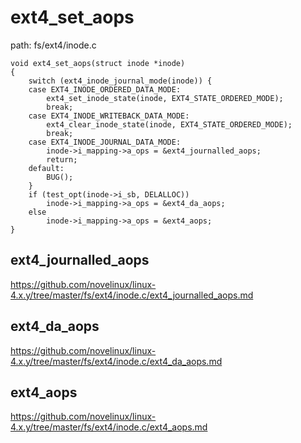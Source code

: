 ext4_set_aops
========================================

path: fs/ext4/inode.c
```
void ext4_set_aops(struct inode *inode)
{
    switch (ext4_inode_journal_mode(inode)) {
    case EXT4_INODE_ORDERED_DATA_MODE:
        ext4_set_inode_state(inode, EXT4_STATE_ORDERED_MODE);
        break;
    case EXT4_INODE_WRITEBACK_DATA_MODE:
        ext4_clear_inode_state(inode, EXT4_STATE_ORDERED_MODE);
        break;
    case EXT4_INODE_JOURNAL_DATA_MODE:
        inode->i_mapping->a_ops = &ext4_journalled_aops;
        return;
    default:
        BUG();
    }
    if (test_opt(inode->i_sb, DELALLOC))
        inode->i_mapping->a_ops = &ext4_da_aops;
    else
        inode->i_mapping->a_ops = &ext4_aops;
}
```

ext4_journalled_aops
----------------------------------------

https://github.com/novelinux/linux-4.x.y/tree/master/fs/ext4/inode.c/ext4_journalled_aops.md

ext4_da_aops
----------------------------------------

https://github.com/novelinux/linux-4.x.y/tree/master/fs/ext4/inode.c/ext4_da_aops.md

ext4_aops
----------------------------------------

https://github.com/novelinux/linux-4.x.y/tree/master/fs/ext4/inode.c/ext4_aops.md
